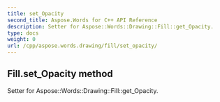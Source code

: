 ```yaml
---
title: set_Opacity
second_title: Aspose.Words for C++ API Reference
description: Setter for Aspose::Words::Drawing::Fill::get_Opacity. 
type: docs
weight: 0
url: /cpp/aspose.words.drawing/fill/set_opacity/
---
```

## Fill.set_Opacity method


Setter for Aspose::Words::Drawing::Fill::get_Opacity. 

